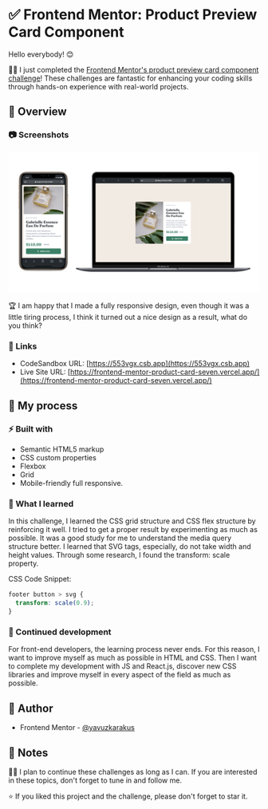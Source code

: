 # ✅ Frontend Mentor: Product Preview Card Component

Hello everybody! 😊

🚶‍♂️ I just completed the [Frontend Mentor's product preview card component challenge](https://www.frontendmentor.io/challenges/product-preview-card-component-GO7UmttRfa)! These challenges are fantastic for enhancing your coding skills through hands-on experience with real-world projects.

## 🗿 Overview

### 📷 Screenshots

![Desktop version of the solution](./screenshots/desktop-mobile-view.png)

🏆 I am happy that I made a fully responsive design, even though it was a little tiring process, I think it turned out a nice design as a result, what do you think?

### 🔗 Links

- CodeSandbox URL: [https://553vgx.csb.app](https://553vgx.csb.app)
- Live Site URL: [https://frontend-mentor-product-card-seven.vercel.app/](https://frontend-mentor-product-card-seven.vercel.app/)

## 🚀 My process

### ⚡ Built with

- Semantic HTML5 markup
- CSS custom properties
- Flexbox
- Grid
- Mobile-friendly full responsive.

### 👾 What I learned

In this challenge, I learned the CSS grid structure and CSS flex structure by reinforcing it well. I tried to get a proper result by experimenting as much as possible. It was a good study for me to understand the media query structure better. I learned that SVG tags, especially, do not take width and height values. Through some research, I found the transform: scale property.

CSS Code Snippet:

```css
footer button > svg {
  transform: scale(0.9);
}
```

### 💪 Continued development

For front-end developers, the learning process never ends. For this reason, I want to improve myself as much as possible in HTML and CSS. Then I want to complete my development with JS and React.js, discover new CSS libraries and improve myself in every aspect of the field as much as possible.

## 🚩 Author

- Frontend Mentor - [@yavuzkarakus](https://www.frontendmentor.io/profile/yavuzkarakus)

## 📒 Notes

🚶‍♂️ I plan to continue these challenges as long as I can. If you are interested in these topics, don't forget to tune in and follow me.

⭐ If you liked this project and the challenge, please don't forget to star it.
